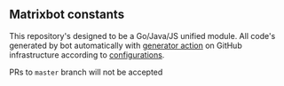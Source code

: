 ## Matrixbot constants

This repository's designed to be a Go/Java/JS unified module. All code's generated by bot automatically with [generator action](../tree/generator-action) on GitHub infrastructure according to [configurations](../tree/config).

PRs to `master` branch will not be accepted
